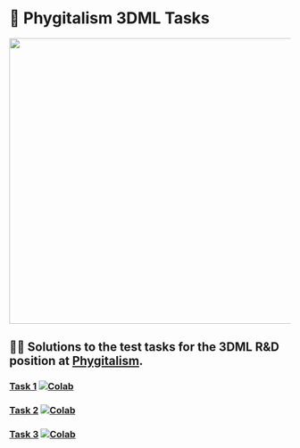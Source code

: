 # :crystal_ball: **Phygitalism 3DML Tasks**

<p align="center">
    <img src="https://hsto.org/getpro/habr/upload_files/749/374/712/74937471278fdc9a37195ef52cd4e4f3.jpg" width="512" height="512">
</p>

## :man_mechanic: Solutions to the test tasks for the 3DML R&D position at [Phygitalism](https://phygitalism.com/).

### [Task 1](https://github.com/tensorush/Phygitalism-3DML-Tasks/blob/master/Tasks/Task%201.ipynb) [![Colab](https://camo.githubusercontent.com/52feade06f2fecbf006889a904d221e6a730c194/68747470733a2f2f636f6c61622e72657365617263682e676f6f676c652e636f6d2f6173736574732f636f6c61622d62616467652e737667)](https://colab.research.google.com/github/tensorush/Phygitalism-3DML-Tasks/blob/master/Tasks/Task%201.ipynb)

### [Task 2](https://github.com/tensorush/Phygitalism-3DML-Tasks/blob/master/Tasks/Task%202.ipynb) [![Colab](https://camo.githubusercontent.com/52feade06f2fecbf006889a904d221e6a730c194/68747470733a2f2f636f6c61622e72657365617263682e676f6f676c652e636f6d2f6173736574732f636f6c61622d62616467652e737667)](https://colab.research.google.com/github/tensorush/Phygitalism-3DML-Tasks/blob/master/Tasks/Task%202.ipynb)

### [Task 3](https://github.com/tensorush/Phygitalism-3DML-Tasks/blob/master/Tasks/Task%203.ipynb) [![Colab](https://camo.githubusercontent.com/52feade06f2fecbf006889a904d221e6a730c194/68747470733a2f2f636f6c61622e72657365617263682e676f6f676c652e636f6d2f6173736574732f636f6c61622d62616467652e737667)](https://colab.research.google.com/github/tensorush/Phygitalism-3DML-Tasks/blob/master/Tasks/Task%203.ipynb)
